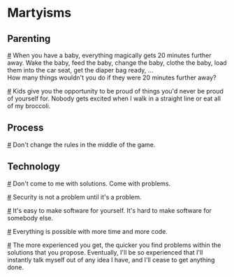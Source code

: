 # Martyisms

## Parenting

<a href="#20-minutes" id="20-minutes">#</a> When you have a baby, everything magically gets 20 minutes further away. Wake the baby, feed the baby, change the baby, clothe the baby, load them into the car seat, get the diaper bag ready, ...  
How many things wouldn't you do if they were 20 minutes further away?

<a href="#im-not-drunk" id="im-not-drunk">#</a> Kids give you the opportunity to be proud of things you'd never be proud of yourself for. Nobody gets excited when I walk in a straight line or eat all of my broccoli.

## Process

<a href="#new-rules" id="new-rules">#</a> Don't change the rules in the middle of the game.

## Technology

<a href="#no-solutions" id="no-solutions">#</a> Don't come to me with solutions. Come with problems.

<a href="#security" id="security">#</a> Security is not a problem until it's a problem.

<a href="#shared-software" id="shared-software">#</a> It's easy to make software for yourself. It's hard to make software for somebody else.

<a href="#more-time-more-code" id="more-time-more-code">#</a> Everything is possible with more time and more code.

<a href="#experienced-enough-to-get-nothing-done" id="experienced-enough-to-get-nothing-done">#</a> The more experienced you get, the quicker you find problems within the solutions that you propose. Eventually, I'll be so experienced that I'll instantly talk myself out of any idea I have, and I'll cease to get anything done.
